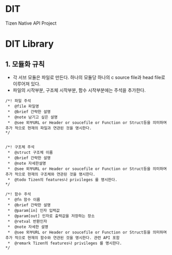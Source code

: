 # DIT
Tizen Native API Project

# DIT Library
## 1. 모듈화 규칙
* 각 서브 모듈은 파일로 만든다. 하나의 모듈당 하나의 c source file과 head file로 이루어져 있다.
* 파일의 시작부분, 구조체 시작부분, 함수 시작부분에는 주석을 추가한다.

```
/*!	파일 주석
 *	@file 파일명
 *	@brief 간략한 설명
 *	@note 남기고 싶은 설명
 *	@see 외부URL or Header or soucefile or Function or Struct등을 의미하며 추가 적으로 현재의 파일과 연관된 것을 명시한다.
*/


/*! 구조체 주석
 *	@struct 구조체 이름
 *	@brief 간략한 설명
 *	@note 자세한설명
 *	@see 외부URL or Header or soucefile or Function or Struct등을 의미하며 추가 적으로 현재의 구조체와 연관된 것을 명시한다.
 *	@todo Tizen의 features나 privileges 를 명시한다.
*/

/*!	함수 주석
 *	@fn 함수 이름
 *	@brief 간략한 설명
 *	@param[in] 인자 입력값
 *	@param[out] 인자로 출력값을 저장하는 장소
 *	@retval 반환인자
 *	@note 자세한 설명
 *	@see 외부URL or Header or soucefile or Function or Struct등을 의미하며 추가 적으로 현재의 함수와 연관된 것을 명시한다. 관련 API 포함
 *	@remark Tizen의 features나 privileges 를 명시한다.
*/
```


